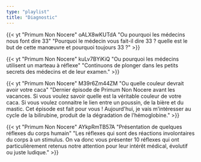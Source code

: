 ```yaml
---
type: "playlist"
title: "Diagnostic"
---
```



{{< yt "Primum Non Nocere" oALX8wKUTdA "Ou pourquoi les médecins nous font dire 33" "Pourquoi le médecin vous fait-il dire 33 ? quelle est le but de cette manœuvre et pourquoi toujours 33 ?" >}}

{{< yt "Primum Non Nocere" kuLv7BYiKiQ "Ou pourquoi les médecins utilisent un marteau à réflexe" "Continuons de plonger dans les petits secrets des médecins et de leur examen." >}}

{{< yt "Primum Non Nocere" M39r6Zm44ZM "Ou quelle couleur devrait avoir votre caca" "Dernier épisode de Primum Non Nocere avant les vacances. Si vous voulez savoir quelle est la véritable couleur de votre caca. Si vous voulez connaitre le lien entre un poussin, de la bière et du mastic. Cet épisode est fait pour vous ! Aujourd'hui, je vais m’intéresser au cycle de la bilirubine, produit de la dégradation de l’hémoglobine." >}}

{{< yt "Primum Non Nocere" AYkpRmTB57A "Présentation de quelques réflexes du corps humain" "Les réflexes qui sont des réactions involontaires du corps à un stimulus. On va donc vous présenter 10 réflexes qui ont particulièrement retenus notre attention pour leur intérêt médical, évolutif ou juste ludique." >}}
